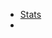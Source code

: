 - [Stats](https://gradschool.cornell.edu/about/program-metrics-assessments-and-outcomes/doctoral-program-statistics/)
-